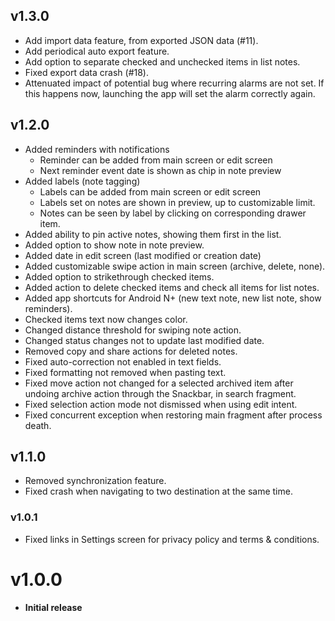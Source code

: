 ## v1.3.0
- Add import data feature, from exported JSON data (#11).
- Add periodical auto export feature.
- Add option to separate checked and unchecked items in list notes.
- Fixed export data crash (#18).
- Attenuated impact of potential bug where recurring alarms are not set.
  If this happens now, launching the app will set the alarm correctly again.

## v1.2.0
- Added reminders with notifications
    - Reminder can be added from main screen or edit screen
    - Next reminder event date is shown as chip in note preview
- Added labels (note tagging)
    - Labels can be added from main screen or edit screen
    - Labels set on notes are shown in preview, up to customizable limit.
    - Notes can be seen by label by clicking on corresponding drawer item.
- Added ability to pin active notes, showing them first in the list.
- Added option to show note in note preview.
- Added date in edit screen (last modified or creation date)
- Added customizable swipe action in main screen (archive, delete, none).
- Added option to strikethrough checked items.
- Added action to delete checked items and check all items for list notes.
- Added app shortcuts for Android N+ (new text note, new list note, show reminders).
- Checked items text now changes color.
- Changed distance threshold for swiping note action.
- Changed status changes not to update last modified date.
- Removed copy and share actions for deleted notes.
- Fixed auto-correction not enabled in text fields.
- Fixed formatting not removed when pasting text.
- Fixed move action not changed for a selected archived item after undoing archive action through
the Snackbar, in search fragment.
- Fixed selection action mode not dismissed when using edit intent.
- Fixed concurrent exception when restoring main fragment after process death.

## v1.1.0
- Removed synchronization feature.
- Fixed crash when navigating to two destination at the same time.

### v1.0.1
- Fixed links in Settings screen for privacy policy and terms & conditions.

# v1.0.0
- **Initial release**
